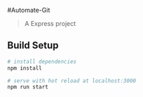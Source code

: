 #Automate-Git

> A Express project

## Build Setup

``` bash
# install dependencies
npm install

# serve with hot reload at localhost:3000
npm run start
```
